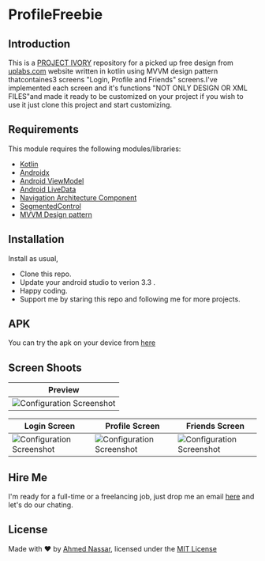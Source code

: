 # ProfileFreebie

## Introduction

This is a [PROJECT IVORY](https://github.com/ranger163/ProjectIvory) repository for a picked up free design from [uplabs.com](https://www.uplabs.com/posts/profile-freebie) website written
in kotlin using MVVM design pattern thatcontaines3 screens "Login, Profile and Friends" screens.I've implemented each screen and it's
functions "NOT ONLY DESIGN OR XML FILES"and made it ready to be customized on your project if you wish to use it just clone
this project and start customizing.

## Requirements

This module requires the following modules/libraries:

* [Kotlin](https://kotlinlang.org)
* [Androidx](https://developer.android.com/jetpack/androidx)
* [Android ViewModel](https://developer.android.com/topic/libraries/architecture/viewmodel)
* [Android LiveData](https://developer.android.com/topic/libraries/architecture/livedata)
* [Navigation Architecture Component](https://developer.android.com/topic/libraries/architecture/navigation)
* [SegmentedControl](https://github.com/RobertApikyan/SegmentedControl)
* [MVVM Design pattern](https://antonioleiva.com/mvvm-vs-mvp)

## Installation

Install as usual,
* Clone this repo.
* Update your android studio to verion 3.3 .
* Happy coding.
* Support me by staring this repo and following me for more projects.

## APK

You can try the apk on your device from [here](https://drive.google.com/open?id=1RcmCasurLIfn4zE-CeloOivPy-9Fbqdi)

## Screen Shoots

|    Preview   |
| ------------- |
| ![Configuration Screenshot](/screenshoot/0-preview.png) |

|    Login Screen   | Profile Screen | Friends Screen |
| ------------- | ------------- | -------------| 
| ![Configuration Screenshot](/screenshoot/1-login.png)  | ![Configuration Screenshot](/screenshoot/2-profile.png)  | ![Configuration Screenshot](/screenshoot/3-friends.png) |

## Hire Me
I'm ready for a full-time or a freelancing job, just drop me an email [here](https://www.inassar.me) and let's do our chating.

## License
Made with :heart: by [Ahmed Nassar](https://github.com/ranger163), licensed under the [MIT License](LICENSE)
